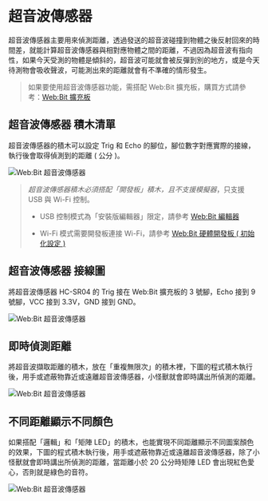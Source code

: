 # 超音波傳感器

超音波傳感器主要用來偵測距離，透過發送的超音波碰撞到物體之後反射回來的時間差，就能計算超音波傳感器與相對應物體之間的距離，不過因為超音波有指向性，如果今天受測的物體是傾斜的，超音波可能就會被反彈到別的地方，或是今天待測物會吸收聲波，可能測出來的距離就會有不準確的情形發生。

> 如果要使用超音波傳感器功能，需搭配 Web:Bit 擴充板，購買方式請參考：[Web:Bit 擴充板](https://store.webduino.io/products/webbit-extension-board?utm_source=webbit&utm_medium=article#_blank)

## 超音波傳感器 積木清單

超音波傳感器的積木可以設定 Trig 和 Echo 的腳位，腳位數字對應實際的接線，執行後會取得偵測到的距離 ( 公分 )。

![Web:Bit 超音波傳感器](../../../../media/zh-tw/education/extension-basic-package/ultrasonic-01.jpg)

> *超音波傳感器積木必須搭配「開發板」積木，且不支援模擬器*，只支援 USB 與 Wi-Fi 控制。
>
> - USB 控制模式為「安裝版編輯器」限定，請參考 [Web:Bit 編輯器](../index.html#software)
>
> - Wi-Fi 模式需要開發板連接 Wi-Fi，請參考 [Web:Bit 硬體開發板 ( 初始化設定 )](../info/setup.html)

## 超音波傳感器 接線圖

將超音波傳感器 HC-SR04 的 Trig 接在 Web:Bit 擴充板的 3 號腳，Echo 接到 9 號腳，VCC 接到 3.3V，GND 接到 GND。

![Web:Bit 超音波傳感器](../../../../media/zh-tw/education/extension-basic-package/ultrasonic-02.jpg)

## 即時偵測距離

將超音波擷取距離的積木，放在「重複無限次」的積木裡，下圖的程式積木執行後，用手或遮蔽物靠近或遠離超音波傳感器，小怪獸就會即時講出所偵測的距離。

![Web:Bit 超音波傳感器](../../../../media/zh-tw/education/extension-basic-package/ultrasonic-03.gif)

## 不同距離顯示不同顏色

如果搭配「邏輯」和「矩陣 LED」的積木，也能實現不同距離顯示不同圖案顏色的效果，下圖的程式積木執行後，用手或遮蔽物靠近或遠離超音波傳感器，除了小怪獸就會即時講出所偵測的距離，當距離小於 20 公分時矩陣 LED 會出現紅色愛心，否則就是綠色的音符。

![Web:Bit 超音波傳感器](../../../../media/zh-tw/education/extension-basic-package/ultrasonic-04.jpg)

